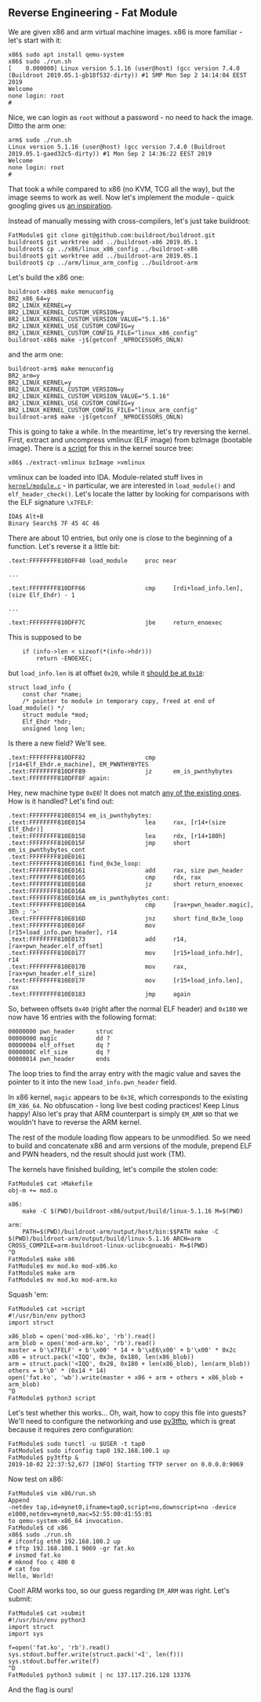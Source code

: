 ## Reverse Engineering - Fat Module

We are given x86 and arm virtual machine images. x86 is more familiar - let's
start with it:

```
x86$ sudo apt install qemu-system
x86$ sudo ./run.sh
[    0.000000] Linux version 5.1.16 (user@host) (gcc version 7.4.0 (Buildroot 2019.05.1-gb18f532-dirty)) #1 SMP Mon Sep 2 14:14:04 EEST 2019
Welcome
none login: root
#
```

Nice, we can login as `root` without a password - no need to hack the image.
Ditto the arm one:

```
arm$ sudo ./run.sh
Linux version 5.1.16 (user@host) (gcc version 7.4.0 (Buildroot 2019.05.1-gaed32c5-dirty)) #1 Mon Sep 2 14:36:22 EEST 2019
Welcome
none login: root
#
```

That took a while compared to x86 (no KVM, TCG all the way), but the image
seems to work as well. Now let's implement the module - quick googling gives us
[an inspiration](
https://gist.github.com/brenns10/65d1ee6bb8419f96d2ae693eb7a66cc0).

Instead of manually messing with cross-compilers, let's just take buildroot:

```
FatModule$ git clone git@github.com:buildroot/buildroot.git
buildroot$ git worktree add ../buildroot-x86 2019.05.1
buildroot$ cp ../x86/linux_x86_config ../buildroot-x86
buildroot$ git worktree add ../buildroot-arm 2019.05.1
buildroot$ cp ../arm/linux_arm_config ../buildroot-arm
```

Let's build the x86 one:

```
buildroot-x86$ make menuconfig
BR2_x86_64=y
BR2_LINUX_KERNEL=y
BR2_LINUX_KERNEL_CUSTOM_VERSION=y
BR2_LINUX_KERNEL_CUSTOM_VERSION_VALUE="5.1.16"
BR2_LINUX_KERNEL_USE_CUSTOM_CONFIG=y
BR2_LINUX_KERNEL_CUSTOM_CONFIG_FILE="linux_x86_config"
buildroot-x86$ make -j$(getconf _NPROCESSORS_ONLN)
```

and the arm one:

```
buildroot-arm$ make menuconfig
BR2_arm=y
BR2_LINUX_KERNEL=y
BR2_LINUX_KERNEL_CUSTOM_VERSION=y
BR2_LINUX_KERNEL_CUSTOM_VERSION_VALUE="5.1.16"
BR2_LINUX_KERNEL_USE_CUSTOM_CONFIG=y
BR2_LINUX_KERNEL_CUSTOM_CONFIG_FILE="linux_arm_config"
buildroot-arm$ make -j$(getconf _NPROCESSORS_ONLN)
```

This is going to take a while. In the meantime, let's try reversing the kernel.
First, extract and uncompress vmlinux (ELF image) from bzImage (bootable image).
There is a [script](
https://git.kernel.org/pub/scm/linux/kernel/git/torvalds/linux.git/plain/scripts/extract-vmlinux
) for this in the kernel source tree:

```
x86$ ./extract-vmlinux bzImage >vmlinux
```

vmlinux can be loaded into IDA. Module-related stuff lives in
[`kernel/module.c`](
https://git.kernel.org/pub/scm/linux/kernel/git/stable/linux.git/tree/kernel/module.c?h=v5.1.16
) - in particular, we are interested in `load_module()` and
`elf_header_check()`. Let's locate the latter by looking for comparisons with
the ELF signature `\x7FELF`:

```
IDA$ Alt+B
Binary Search$ 7F 45 4C 46
```

There are about 10 entries, but only one is close to the beginning of a
function. Let's reverse it a little bit:

```
.text:FFFFFFFF810DFF40 load_module     proc near

...

.text:FFFFFFFF810DFF66                 cmp     [rdi+load_info.len], (size Elf_Ehdr) - 1

...

.text:FFFFFFFF810DFF7C                 jbe     return_enoexec
```

This is supposed to be

```
	if (info->len < sizeof(*(info->hdr)))
		return -ENOEXEC;
```

but `load_info.len` is at offset `0x20`, while it [should be at `0x18`](
https://git.kernel.org/pub/scm/linux/kernel/git/stable/linux.git/tree/kernel/module-internal.h?h=v5.1.16#n20
):

```
struct load_info {
	const char *name;
	/* pointer to module in temporary copy, freed at end of load_module() */
	struct module *mod;
	Elf_Ehdr *hdr;
	unsigned long len;
```

Is there a new field? We'll see.

```
.text:FFFFFFFF810DFF82                 cmp     [r14+Elf_Ehdr.e_machine], EM_PWNTHYBYTES
.text:FFFFFFFF810DFF89                 jz      em_is_pwnthybytes
.text:FFFFFFFF810DFF8F again:
```

Hey, new machine type `0xE6`! It does not match [any of the existing ones](
https://git.kernel.org/pub/scm/linux/kernel/git/stable/linux.git/tree/include/uapi/linux/elf-em.h?h=v5.1.16#n6
). How is it handled? Let's find out:

```
.text:FFFFFFFF810E0154 em_is_pwnthybytes:
.text:FFFFFFFF810E0154                 lea     rax, [r14+(size Elf_Ehdr)]
.text:FFFFFFFF810E0158                 lea     rdx, [r14+180h]
.text:FFFFFFFF810E015F                 jmp     short em_is_pwnthybytes_cont
.text:FFFFFFFF810E0161
.text:FFFFFFFF810E0161 find_0x3e_loop:
.text:FFFFFFFF810E0161                 add     rax, size pwn_header
.text:FFFFFFFF810E0165                 cmp     rdx, rax
.text:FFFFFFFF810E0168                 jz      short return_enoexec
.text:FFFFFFFF810E016A
.text:FFFFFFFF810E016A em_is_pwnthybytes_cont:
.text:FFFFFFFF810E016A                 cmp     [rax+pwn_header.magic], 3Eh ; '>'
.text:FFFFFFFF810E016D                 jnz     short find_0x3e_loop
.text:FFFFFFFF810E016F                 mov     [r15+load_info.pwn_header], r14
.text:FFFFFFFF810E0173                 add     r14, [rax+pwn_header.elf_offset]
.text:FFFFFFFF810E0177                 mov     [r15+load_info.hdr], r14
.text:FFFFFFFF810E017B                 mov     rax, [rax+pwn_header.elf_size]
.text:FFFFFFFF810E017F                 mov     [r15+load_info.len], rax
.text:FFFFFFFF810E0183                 jmp     again
```

So, between offsets `0x40` (right after the normal ELF header) and `0x180` we
now have 16 entries with the following format:

```
00000000 pwn_header      struc
00000000 magic           dd ?
00000004 elf_offset      dq ?
0000000C elf_size        dq ?
00000014 pwn_header      ends
```

The loop tries to find the array entry with the magic value and saves the
pointer to it into the new `load_info.pwn_header` field.

In x86 kernel, `magic` appears to be `0x3E`, which corresponds to the existing
`EM_X86_64`. No obfuscation - long live best coding practices! Keep Linus happy!
Also let's pray that ARM counterpart is simply `EM_ARM` so that we wouldn't have
to reverse the ARM kernel.

The rest of the module loading flow appears to be unmodified. So we need to
build and concatenate x86 and arm versions of the module, prepend ELF and PWN
headers, nd the result should just work (TM).

The kernels have finished building, let's compile the stolen code:

```
FatModule$ cat >Makefile
obj-m += mod.o

x86:
	make -C $(PWD)/buildroot-x86/output/build/linux-5.1.16 M=$(PWD)

arm:
	PATH=$(PWD)/buildroot-arm/output/host/bin:$$PATH make -C $(PWD)/buildroot-arm/output/build/linux-5.1.16 ARCH=arm CROSS_COMPILE=arm-buildroot-linux-uclibcgnueabi- M=$(PWD)
^D
FatModule$ make x86
FatModule$ mv mod.ko mod-x86.ko
FatModule$ make arm
FatModule$ mv mod.ko mod-arm.ko
```

Squash 'em:

```
FatModule$ cat >script
#!/usr/bin/env python3
import struct

x86_blob = open('mod-x86.ko', 'rb').read()
arm_blob = open('mod-arm.ko', 'rb').read()
master = b'\x7FELF' + b'\x00' * 14 + b'\xE6\x00' + b'\x00' * 0x2c
x86 = struct.pack('<IQQ', 0x3e, 0x180, len(x86_blob))
arm = struct.pack('<IQQ', 0x28, 0x180 + len(x86_blob), len(arm_blob))
others = b'\0' * (0x14 * 14)
open('fat.ko', 'wb').write(master + x86 + arm + others + x86_blob + arm_blob)
^D
FatModule$ python3 script
```

Let's test whether this works... Oh, wait, how to copy this file into guests?
We'll need to configure the networking and use [py3tftp](
https://pypi.org/project/py3tftp/), which is great because it requires zero
configuration:

```
FatModule$ sudo tunctl -u $USER -t tap0
FatModule$ sudo ifconfig tap0 192.168.100.1 up
FatModule$ py3tftp &
2019-10-02 22:37:52,677 [INFO] Starting TFTP server on 0.0.0.0:9069
```

Now test on x86:

```
FatModule$ vim x86/run.sh
Append
-netdev tap,id=mynet0,ifname=tap0,script=no,downscript=no -device e1000,netdev=mynet0,mac=52:55:00:d1:55:01
to qemu-system-x86_64 invocation.
FatModule$ cd x86
x86$ sudo ./run.sh
# ifconfig eth0 192.168.100.2 up
# tftp 192.168.100.1 9069 -gr fat.ko
# insmod fat.ko
# mknod foo c 400 0
# cat foo
Hello, World!
```

Cool! ARM works too, so our guess regarding `EM_ARM` was right. Let's submit:

```
FatModule$ cat >submit
#!/usr/bin/env python3
import struct
import sys

f=open('fat.ko', 'rb').read()
sys.stdout.buffer.write(struct.pack('<I', len(f)))
sys.stdout.buffer.write(f)
^D
FatModule$ python3 submit | nc 137.117.216.128 13376
```

And the flag is ours!
